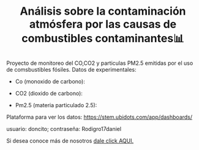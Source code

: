 # <p align="center"> Análisis sobre la contaminación atmósfera por las causas de combustibles contaminantes📊 </p>

Proyecto de monitoreo del CO,CO2 y particulas PM2.5 emitidas por el uso de comsbustibles fósiles. 
Datos de experimentales:

- Co (monoxido de carbono):
- CO2 (dioxido de carbono):

- Pm2.5 (materia particulado 2.5):


Plataforma para ver los datos:
https://stem.ubidots.com/app/dashboards/

usuario: doncito;
contraseña: Rodigro17daniel

Si desea conoce más de nosotros [dale click AQUI.](https://github.com/Dooncito/fundamentos-de-dise-o/blob/main/FdD/Entregables/Sobre_nosotros.md)



